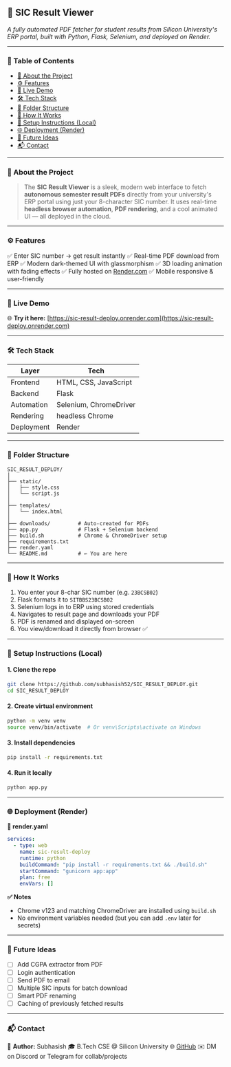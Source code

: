 ## 📘 **SIC Result Viewer**

*A fully automated PDF fetcher for student results from Silicon University's ERP portal, built with Python, Flask, Selenium, and deployed on Render.*

---

### 📖 Table of Contents

* [📜 About the Project](#-about-the-project)
* [⚙️ Features](#️-features)
* [🚀 Live Demo](#-live-demo)
* [🛠️ Tech Stack](#️-tech-stack)
* [📂 Folder Structure](#-folder-structure)
* [🧪 How It Works](#-how-it-works)
* [🔧 Setup Instructions (Local)](#-setup-instructions-local)
* [🌐 Deployment (Render)](#-deployment-render)
* [🧠 Future Ideas](#-future-ideas)
* [📬 Contact](#-contact)

---

### 📜 About the Project

> The **SIC Result Viewer** is a sleek, modern web interface to fetch **autonomous semester result PDFs** directly from your university's ERP portal using just your 8-character SIC number.
> It uses real-time **headless browser automation**, **PDF rendering**, and a cool animated UI — all deployed in the cloud.

---

### ⚙️ Features

✅ Enter SIC number → get result instantly
✅ Real-time PDF download from ERP
✅ Modern dark-themed UI with glassmorphism
✅ 3D loading animation with fading effects
✅ Fully hosted on [Render.com](https://render.com)
✅ Mobile responsive & user-friendly

---

### 🚀 Live Demo

🌐 **Try it here:**
[https://sic-result-deploy.onrender.com](https://sic-result-deploy.onrender.com)

---

### 🛠️ Tech Stack

| Layer      | Tech                   |
| ---------- | ---------------------- |
| Frontend   | HTML, CSS, JavaScript  |
| Backend    | Flask                  |
| Automation | Selenium, ChromeDriver |
| Rendering  | headless Chrome        |
| Deployment | Render                 |

---

### 📂 Folder Structure

```
SIC_RESULT_DEPLOY/
│
├── static/
│   ├── style.css
│   └── script.js
│
├── templates/
│   └── index.html
│
├── downloads/         # Auto-created for PDFs
├── app.py             # Flask + Selenium backend
├── build.sh           # Chrome & ChromeDriver setup
├── requirements.txt
├── render.yaml
└── README.md          # ← You are here
```

---

### 🧪 How It Works

1. You enter your 8-char SIC number (e.g. `23BCSB02`)
2. Flask formats it to `SITBBS23BCSB02`
3. Selenium logs in to ERP using stored credentials
4. Navigates to result page and downloads your PDF
5. PDF is renamed and displayed on-screen
6. You view/download it directly from browser ✅

---

### 🔧 Setup Instructions (Local)

#### 1. Clone the repo

```bash
git clone https://github.com/subhasish52/SIC_RESULT_DEPLOY.git
cd SIC_RESULT_DEPLOY
```

#### 2. Create virtual environment

```bash
python -m venv venv
source venv/bin/activate  # Or venv\Scripts\activate on Windows
```

#### 3. Install dependencies

```bash
pip install -r requirements.txt
```

#### 4. Run it locally

```bash
python app.py
```

---

### 🌐 Deployment (Render)

**🧰 render.yaml**

```yaml
services:
  - type: web
    name: sic-result-deploy
    runtime: python
    buildCommand: "pip install -r requirements.txt && ./build.sh"
    startCommand: "gunicorn app:app"
    plan: free
    envVars: []
```

**✅ Notes**

* Chrome v123 and matching ChromeDriver are installed using `build.sh`
* No environment variables needed (but you can add `.env` later for secrets)

---

### 🧠 Future Ideas

* [ ] Add CGPA extractor from PDF
* [ ] Login authentication
* [ ] Send PDF to email
* [ ] Multiple SIC inputs for batch download
* [ ] Smart PDF renaming
* [ ] Caching of previously fetched results

---

### 📬 Contact

📛 **Author:** Subhasish
🎓 B.Tech CSE @ Silicon University
🌐 [GitHub](https://github.com/subhasish52)
✉️ DM on Discord or Telegram for collab/projects

